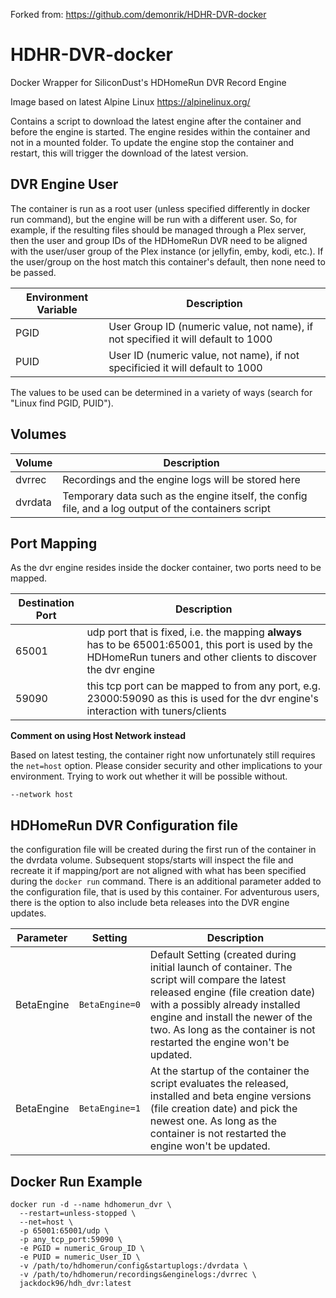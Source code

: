 Forked from: https://github.com/demonrik/HDHR-DVR-docker

# HDHR-DVR-docker
Docker Wrapper for SiliconDust's HDHomeRun DVR Record Engine

Image based on latest Alpine Linux https://alpinelinux.org/

Contains a script to download the latest engine after the container and before the engine is started. The engine resides within the container and not in a mounted folder.
To update the engine stop the container and restart, this will trigger the download of the latest version.

## DVR Engine User
The container is run as a root user (unless specified differently in docker run command), but the engine will be run with a different user. So, for example, if the resulting files should be managed through a Plex server, then the user and group IDs of the HDHomeRun DVR need to be aligned with the user/user group of the Plex instance (or jellyfin, emby, kodi, etc.). If the user/group on the host match this container's default, then none need to be passed.

| Environment Variable | Description |
|  --------| ------- |
| PGID | User Group ID (numeric value, not name), if not specified it will default to 1000 |
| PUID | User ID (numeric value, not name), if not specificied it will default to 1000 |

The values to be used can be determined in a variety of ways (search for "Linux find PGID, PUID").

## Volumes
| Volume | Description |
| --------| ------- |
| dvrrec | Recordings and the engine logs will be stored here |
| dvrdata | Temporary data such as the engine itself, the config file, and a log output of the containers script |

## Port Mapping
As the dvr engine resides inside the docker container, two ports need to be mapped.

| Destination Port | Description |
| --------| ------- |
| 65001 | udp port that is fixed, i.e. the mapping **always** has to be 65001:65001, this port is used by the HDHomeRun tuners and other clients to discover the dvr engine |
| 59090 | this tcp port can be mapped to from any port, e.g. 23000:59090 as this is used for the dvr engine's interaction with tuners/clients |

**Comment on using Host Network instead**

Based on latest testing, the container right now unfortunately still requires the ```net=host``` option. Please consider security and other implications to your environment. Trying to work out whether it will be possible without.
```
--network host
```

## HDHomeRun DVR Configuration file

the configuration file will be created during the first run of the container in the dvrdata volume. Subsequent stops/starts will inspect the file and recreate it if mapping/port are not aligned with what has been specified during the ```docker run``` command. There is an additional parameter added to the configuration file, that is used by this container. For adventurous users, there is the option to also include beta releases into the DVR engine updates.

| Parameter | Setting | Description |
| --------| ------- | ------- |
| BetaEngine | ```BetaEngine=0``` | Default Setting (created during initial launch of container. The script will compare the latest released engine (file creation date) with a possibly already installed engine and install the newer of the two. As long as the container is not restarted the engine won't be updated. |
| BetaEngine | ```BetaEngine=1``` | At the startup of the container the script evaluates the released, installed and beta engine versions (file creation date) and pick the newest one. As long as the container is not restarted the engine won't be updated. |


## Docker Run Example
```
docker run -d --name hdhomerun_dvr \
  --restart=unless-stopped \
  --net=host \
  -p 65001:65001/udp \
  -p any_tcp_port:59090 \
  -e PGID = numeric_Group_ID \
  -e PUID = numeric_User_ID \
  -v /path/to/hdhomerun/config&startuplogs:/dvrdata \
  -v /path/to/hdhomerun/recordings&enginelogs:/dvrrec \
  jackdock96/hdh_dvr:latest
```
